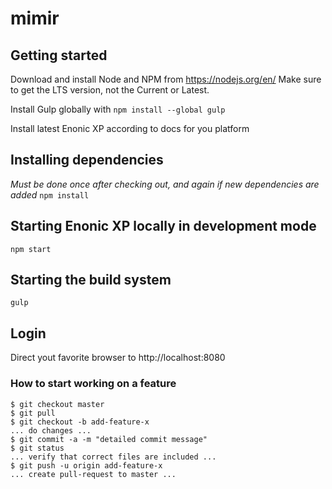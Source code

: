 # mimir

## Getting started

Download and install Node and NPM from https://nodejs.org/en/
Make sure to get the LTS version, not the Current or Latest.

Install Gulp globally with `npm install --global gulp`

Install latest Enonic XP according to docs for you platform

## Installing dependencies
*Must be done once after checking out, and again if new dependencies are added*
`npm install`

## Starting Enonic XP locally in development mode
```
npm start
```

## Starting the build system
```
gulp
```

## Login
Direct yout favorite browser to http://localhost:8080

### How to start working on a feature
```
$ git checkout master
$ git pull
$ git checkout -b add-feature-x
... do changes ...
$ git commit -a -m "detailed commit message"
$ git status
... verify that correct files are included ...
$ git push -u origin add-feature-x
... create pull-request to master ...
```

